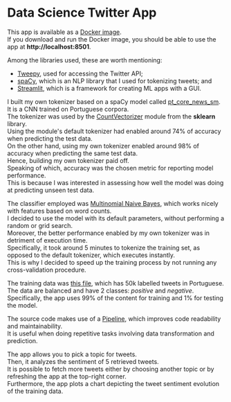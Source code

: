 Data Science Twitter App
========================

This app is available as a [Docker image][1].  
If you download and run the Docker image, you should be able to use the app at **http://localhost:8501**.

Among the libraries used, these are worth mentioning:
* [Tweepy][3], used for accessing the Twitter API;
* [spaCy][4], which is an NLP library that I used for tokenizing tweets; and
* [Streamlit][5], which is a framework for creating ML apps with a GUI.

I built my own tokenizer based on a spaCy model called [pt_core_news_sm][6].  
It is a CNN trained on Portuguese corpora.  
The tokenizer was used by the [CountVectorizer][7] module from the **sklearn** library.  
Using the module's default tokenizer had enabled around 74% of accuracy when predicting the test data.  
On the other hand, using my own tokenizer enabled around 98% of accuracy when predicting the same test data.  
Hence, building my own tokenizer paid off.  
Speaking of which, accuracy was the chosen metric for reporting model performance.  
This is because I was interested in assessing how well the model was doing at predicting unseen test data.

The classifier employed was [Multinomial Naive Bayes][8], which works nicely with features based on word counts.  
I decided to use the model with its default parameters, without performing a random or grid search.  
Moreover, the better performance enabled by my own tokenizer was in detriment of execution time.  
Specifically, it took around 5 minutes to tokenize the training set, as opposed to the default tokenizer, which executes instantly.  
This is why I decided to speed up the training process by not running any cross-validation procedure.

The training data was [this file][2], which has 50k labelled tweets in Portuguese.  
The data are balanced and have 2 classes: *positive* and *negative*.  
Specifically, the app uses 99% of the content for training and 1% for testing the model.

The source code makes use of a [Pipeline][9], which improves code readability and maintainability.  
It is useful when doing repetitive tasks involving data transformation and prediction.

The app allows you to pick a topic for tweets.  
Then, it analyzes the sentiment of 5 retrieved tweets.  
It is possible to fetch more tweets either by choosing another topic or by refreshing the app at the top-right corner.  
Furthermore, the app plots a chart depicting the tweet sentiment evolution of the training data.

[1]: https://hub.docker.com/r/oliveiraph17/data-science-twitter-app
[2]: https://github.com/oliveiraph17/ml-playground/blob/main/twitter_app/50k.csv
[3]: https://www.tweepy.org/
[4]: https://spacy.io/
[5]: https://www.streamlit.io/
[6]: https://spacy.io/models/pt#pt_core_news_sm
[7]: http://scikit-learn.org/stable/modules/generated/sklearn.feature_extraction.text.CountVectorizer.html
[8]: https://scikit-learn.org/stable/modules/generated/sklearn.naive_bayes.MultinomialNB.html
[9]: http://scikit-learn.org/stable/modules/generated/sklearn.pipeline.Pipeline.html
